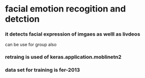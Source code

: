 <h1>facial emotion recogition and detction</h1>
<h3> it detects facial expression of imgaes as welll as livdeos</h3>
<hh3>can be use for group also</hh3>
<h3>retraing is used  of keras.application.moblinetn2</h3>
<h3>data set for training is fer-2013</h3>
